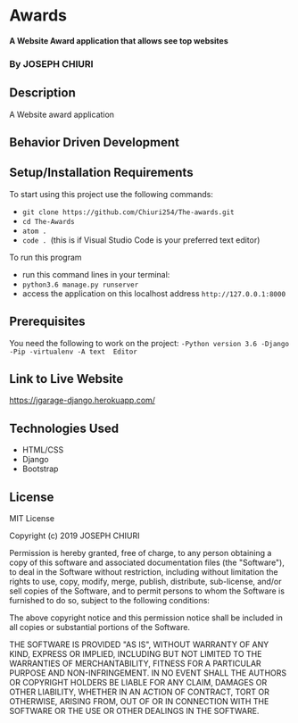 # Awards
#### A Website Award application that allows  see top websites
### By **JOSEPH CHIURI**
## Description
A  Website award application 
## Behavior Driven Development


## Setup/Installation Requirements
To start using this project use the following commands:

* `git clone https://github.com/Chiuri254/The-awards.git`
* `cd The-Awards`
* `atom .`
* `code . `(this is if Visual Studio Code is your preferred text editor)

To run this program
* run this command lines in your terminal:
* `python3.6 manage.py runserver`
* access the application on this localhost address `http://127.0.0.1:8000`

## Prerequisites
You need the following to work on the project:
`-Python version 3.6
-Django
-Pip
-virtualenv
-A text  Editor`
## Link to Live Website
https://jgarage-django.herokuapp.com/


## Technologies Used
* HTML/CSS
* Django
* Bootstrap

## License
MIT License

Copyright (c) 2019  JOSEPH CHIURI

Permission is hereby granted, free of charge, to any person obtaining a copy of this software and associated documentation files (the "Software"), to deal in the Software without restriction, including without limitation the rights to use, copy, modify, merge, publish, distribute, sub-license, and/or sell copies of the Software, and to permit persons to whom the Software is furnished to do so, subject to the following conditions:

The above copyright notice and this permission notice shall be included in all copies or substantial portions of the Software.

THE SOFTWARE IS PROVIDED "AS IS", WITHOUT WARRANTY OF ANY KIND, EXPRESS OR IMPLIED, INCLUDING BUT NOT LIMITED TO THE WARRANTIES OF MERCHANTABILITY, FITNESS FOR A PARTICULAR PURPOSE AND NON-INFRINGEMENT. IN NO EVENT SHALL THE AUTHORS OR COPYRIGHT HOLDERS BE LIABLE FOR ANY CLAIM, DAMAGES OR OTHER LIABILITY, WHETHER IN AN ACTION OF CONTRACT, TORT OR OTHERWISE, ARISING FROM, OUT OF OR IN CONNECTION WITH THE SOFTWARE OR THE USE OR OTHER DEALINGS IN THE SOFTWARE.